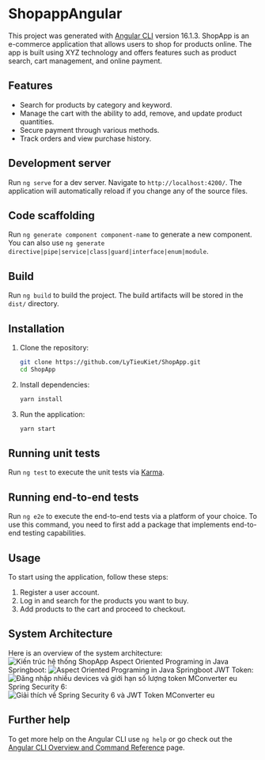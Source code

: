 # ShopappAngular

This project was generated with [Angular CLI](https://github.com/angular/angular-cli) version 16.1.3.
ShopApp is an e-commerce application that allows users to shop for products online. The app is built using XYZ technology and offers features such as product search, cart management, and online payment.

## Features
- Search for products by category and keyword.
- Manage the cart with the ability to add, remove, and update product quantities.
- Secure payment through various methods.
- Track orders and view purchase history.


## Development server

Run `ng serve` for a dev server. Navigate to `http://localhost:4200/`. The application will automatically reload if you change any of the source files.

## Code scaffolding

Run `ng generate component component-name` to generate a new component. You can also use `ng generate directive|pipe|service|class|guard|interface|enum|module`.

## Build

Run `ng build` to build the project. The build artifacts will be stored in the `dist/` directory.

## Installation
1. Clone the repository:
    ```sh
    git clone https://github.com/LyTieuKiet/ShopApp.git
    cd ShopApp
    ```

2. Install dependencies:
    ```sh
   yarn install
    ```

3. Run the application:
    ```sh
   yarn start
    ```

## Running unit tests

Run `ng test` to execute the unit tests via [Karma](https://karma-runner.github.io).

## Running end-to-end tests

Run `ng e2e` to execute the end-to-end tests via a platform of your choice. To use this command, you need to first add a package that implements end-to-end testing capabilities.

## Usage
To start using the application, follow these steps:

1. Register a user account.
2. Log in and search for the products you want to buy.
3. Add products to the cart and proceed to checkout.

## System Architecture
Here is an overview of the system architecture:
![Kiến trúc hệ thống ShopApp](https://github.com/LyTieuKiet/ShopApp/assets/146381447/d4a4ed92-9f69-4e27-a8dc-83382a112d7c)
Aspect Oriented Programing in Java Springboot:
![Aspect Oriented Programing in Java Springboot](https://github.com/LyTieuKiet/ShopApp/assets/146381447/d1f29adb-56a9-4ce2-8486-f8f7e61b3f65)
JWT Token:
![Đăng nhập nhiều devices và giới hạn số lượng token  MConverter eu](https://github.com/LyTieuKiet/ShopApp/assets/146381447/dc2f5bd7-2f5b-4219-8688-8611bc868ed1)
Spring Security 6:
![Giải thích về Spring Security 6 và JWT Token  MConverter eu](https://github.com/LyTieuKiet/ShopApp/assets/146381447/81bbe8e4-9e92-4584-9032-5111d8f2df7f)



## Further help

To get more help on the Angular CLI use `ng help` or go check out the [Angular CLI Overview and Command Reference](https://angular.io/cli) page.
